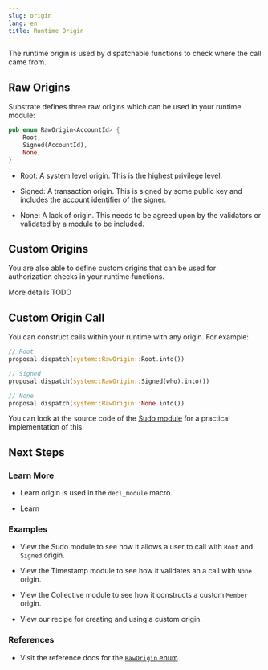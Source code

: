 ```yaml
---
slug: origin
lang: en
title: Runtime Origin
---
```


The runtime origin is used by dispatchable functions to check where the call came from.

## Raw Origins

Substrate defines three raw origins which can be used in your runtime module:

```rust
pub enum RawOrigin<AccountId> {
	Root,
	Signed(AccountId),
	None,
}
```

- Root: A system level origin. This is the highest privilege level.

- Signed: A transaction origin. This is signed by some public key and includes the account
  identifier of the signer.

- None: A lack of origin. This needs to be agreed upon by the validators or validated by a module to
  be included.

## Custom Origins

You are also able to define custom origins that can be used for authorization checks in your runtime
functions.

More details TODO

## Custom Origin Call

You can construct calls within your runtime with any origin. For example:

```rust
// Root
proposal.dispatch(system::RawOrigin::Root.into())

// Signed
proposal.dispatch(system::RawOrigin::Signed(who).into())

// None
proposal.dispatch(system::RawOrigin::None.into())
```

You can look at the source code of the
[Sudo module](https://substrate.dev/rustdocs/master/pallet_sudo/index.html) for a practical
implementation of this.

## Next Steps

### Learn More

- Learn origin is used in the `decl_module` macro.

- Learn

### Examples

- View the Sudo module to see how it allows a user to call with `Root` and `Signed` origin.

- View the Timestamp module to see how it validates an a call with `None` origin.

- View the Collective module to see how it constructs a custom `Member` origin.

- View our recipe for creating and using a custom origin.

### References

- Visit the reference docs for the
  [`RawOrigin` enum](https://substrate.dev/rustdocs/master/frame_system/enum.RawOrigin.html).
